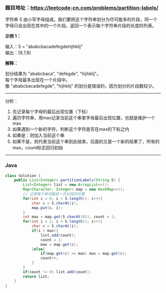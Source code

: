 ### 题目地址：https://leetcode-cn.com/problems/partition-labels/

字符串 S 由小写字母组成。我们要把这个字符串划分为尽可能多的片段，同一个字母只会出现在其中的一个片段。返回一个表示每个字符串片段的长度的列表。

**示例 1：**

输入：S = "ababcbacadefegdehijhklij"<br>
输出：[9,7,8]<br>

**解释：**

划分结果为 "ababcbaca", "defegde", "hijhklij"。<br>
每个字母最多出现在一个片段中。<br>
像 "ababcbacadefegde", "hijhklij" 的划分是错误的，因为划分的片段数较少。

---

分析：
1. 先记录每个字母的最后出现位置（下标）
2. 遍历字符串，用max记录当前这个串里字母最后出现位置，也就是维护一个max
3. 如果遇到一个新的字符，判断这个字符是否在max的下标之内
4. 如果是：则加入当前这个串
5. 如果不是，则代表当前这个串到此结束，后面的又是一个新的结果了，所有的max，count标志回归初始

---

### Java
``` java
class Solution {
    public List<Integer> partitionLabels(String S) {
        List<Integer> list = new ArrayList<>();
        Map<Character, Integer> map = new HashMap<>();
        // 记录每个单词最后一次出现的位置
        for(int i = 0; i < S.length(); i++){
            char c = S.charAt(i);
            map.put(c, i);
        }
        int max = map.get(S.charAt(0)), count = 1;
        for(int i = 1; i < S.length(); i++){
            char c = S.charAt(i);
            if(i > max){
                list.add(count);
                count = 1;
                max = map.get(c);
            }else{
                if(map.get(c) >= max) max = map.get(c);
                count++;
            }
        }
        if(count != 0) list.add(count);
        return list;
    }
}
```
